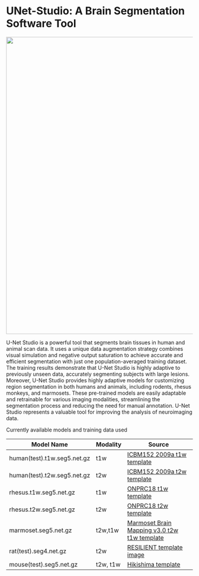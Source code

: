 # UNet-Studio: A Brain Segmentation Software Tool 
 
<img src="https://user-images.githubusercontent.com/275569/233228920-b0bee64b-8bc1-4d56-b139-0dea185f8777.png" width="800"/>


U-Net Studio is a powerful tool that segments brain tissues in human and animal scan data. It uses a unique data augmentation strategy combines visual simulation and negative output saturation to achieve accurate and efficient segmentation with just one population-averaged training dataset. The training results demonstrate that U-Net Studio is highly adaptive to previously unseen data, accurately segmenting subjects with large lesions. Moreover, U-Net Studio provides highly adaptive models for customizing region segmentation in both humans and animals, including rodents, rhesus monkeys, and marmosets. These pre-trained models are easily adaptable and retrainable for various imaging modalities, streamlining the segmentation process and reducing the need for manual annotation. U-Net Studio represents a valuable tool for improving the analysis of neuroimaging data.


Currently available models and training data used

| Model Name | Modality | Source |
|------------|----------|--------|
| human(test).t1w.seg5.net.gz      | t1w      | [ICBM152 2009a t1w template](https://www.bic.mni.mcgill.ca/ServicesAtlases/ICBM152NLin2009) | 
| human(test).t2w.seg5.net.gz      | t2w      | [ICBM152 2009a t2w template](https://www.bic.mni.mcgill.ca/ServicesAtlases/ICBM152NLin2009) | 
| rhesus.t1w.seg5.net.gz     | t1w      | [ONPRC18 t1w template](https://pubmed.ncbi.nlm.nih.gov/33137475/) | 
| rhesus.t2w.seg5.net.gz     | t2w      | [ONPRC18 t2w template](https://pubmed.ncbi.nlm.nih.gov/33137475/) | 
| marmoset.seg5.net.gz     | t2w,t1w      | [Marmoset Brain Mapping v3.0 t2w t1w template](https://www.sciencedirect.com/science/article/pii/S1053811920311058)| 
| rat(test).seg4.net.gz | t2w | [RESILIENT template image](https://osf.io/U4GTW/) | 
| mouse(test).seg5.net.gz | t2w, t1w | [Hikishima template](https://pubmed.ncbi.nlm.nih.gov/28273899/) | 

